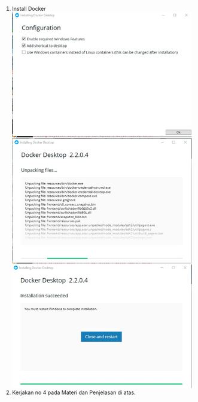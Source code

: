 1. Install Docker
![](https://github.com/Tyassasmita/tekn-cloud-computing/blob/master/minggu-07/L1.jpg)
![](https://github.com/Tyassasmita/tekn-cloud-computing/blob/master/minggu-07/L2.jpg)
![](https://github.com/Tyassasmita/tekn-cloud-computing/blob/master/minggu-07/L3.jpg)
2. Kerjakan no 4 pada Materi dan Penjelasan di atas.